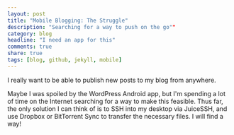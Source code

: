 ```yaml
---
layout: post
title: "Mobile Blogging: The Struggle"
description: "Searching for a way to push on the go""
category: blog
headline: "I need an app for this" 
comments: true
share: true
tags: [blog, github, jekyll, mobile]
---
```

I really want to be able to publish new posts to my blog from anywhere.

Maybe I was spoiled by the WordPress Android app, but I'm spending a lot of time on the Internet searching for a way to make this feasible.  Thus far, the only solution I can think of is to SSH into my desktop via JuiceSSH, and use Dropbox or BitTorrent Sync to transfer the necessary files.  I will find a way!
